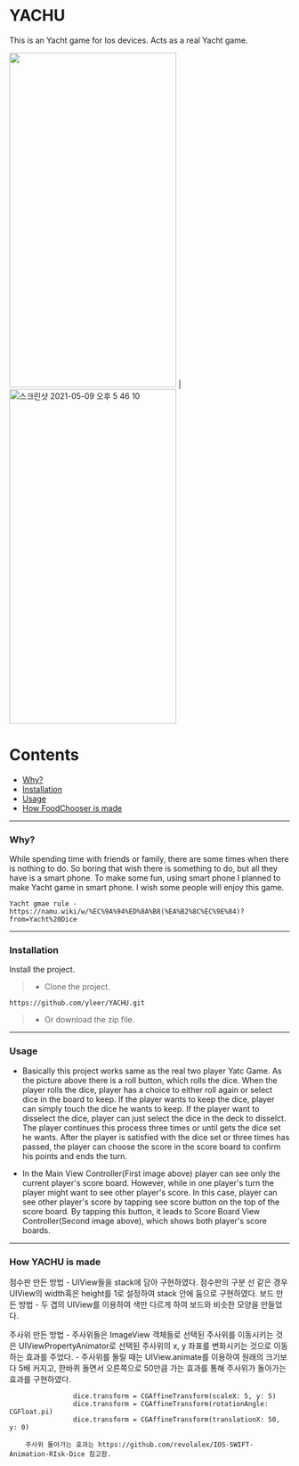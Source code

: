 # YACHU

This is an Yacht game for Ios devices. Acts as a real Yacht game.

<img src="https://user-images.githubusercontent.com/48948578/117566071-731ec200-b0ef-11eb-83a5-39e8826a5bf1.gif" width="300" height="600" />  |  <img width="300" height="600" alt="스크린샷 2021-05-09 오후 5 46 10" src="https://user-images.githubusercontent.com/48948578/117565873-94cb7980-b0ee-11eb-8631-5d14c2c20260.png">


# Contents
+ [Why?](#why)
+ [Installation](#Installation)
+ [Usage](#Usage)
+ [How FoodChooser is made](#How-FoodChooser-is-made)
  
  
***
### Why?

While spending time with friends or family, there are some times when there is nothing to do. So boring that wish there is something to do, but all they have is a smart phone. To make some fun, using smart phone I planned to make Yacht game in smart phone. I wish some people will enjoy this game.

    Yacht gmae rule - https://namu.wiki/w/%EC%9A%94%ED%8A%B8(%EA%B2%8C%EC%9E%84)?from=Yacht%20Dice   
  
***
### Installation
Install the project.
> + Clone the project.    

    https://github.com/yleer/YACHU.git  
> + Or download the zip file.


    
  
***
### Usage
+ Basically this project works same as the real two player Yatc Game. As the picture above there is a roll button, which rolls the dice. When the player rolls the dice, player has a choice to either roll again or select dice in the board to keep. If the player wants to keep the dice, player can simply touch the dice he wants to keep. If the player want to disselect the dice, player can just select the dice in the deck to disselct. The player continues this process three times or until gets the dice set he wants. After the player is satisfied with the dice set or three times has passed, the player can choose the score in the score board to confirm his points and ends the turn.

+ In the Main View Controller(First image above) player can see only the current player's score board. However, while in one player's turn the player might want to see other player's score. In this case, player can see other player's score by tapping see score button on the top of the score board. By tapping this button, it leads to Score Board View Controller(Second image above), which shows both player's score boards.


   
 
***
### How YACHU is made

  점수판 만든 방법
    - UIView들을 stack에 담아 구현하였다. 점수판의 구분 선 같은 경우 UIView의 width혹은 height를 1로 설정하여 stack 안에 둠으로 구현하였다.
  보드 만든 방법
    - 두 겹의 UIView를 이용하여 색만 다르게 하여 보드와 비슷한 모양을 만들었다.
  
  주사위 만든 방법
    - 주사위들은 ImageView 객체들로 선택된 주사위를 이동시키는 것은 UIViewPropertyAnimator로 선택된 주사위의 x, y 좌표를 변화시키는 것으로 이동하는 효과를 주었다.
    - 주사위를 돌릴 때는 UIView.animate를 이용하여 원래의 크기보다 5배 커지고, 한바퀴 돌면서 오른쪽으로 50만큼 가는 효과를 통해 주사위가 돌아가는 효과를 구현하였다.

                    dice.transform = CGAffineTransform(scaleX: 5, y: 5)
                    dice.transform = CGAffineTransform(rotationAngle: CGFloat.pi)
                    dice.transform = CGAffineTransform(translationX: 50, y: 0)
        
        주사위 돌아가는 효과는 https://github.com/revolalex/IOS-SWIFT-Animation-RIsk-Dice 참고함.
  





